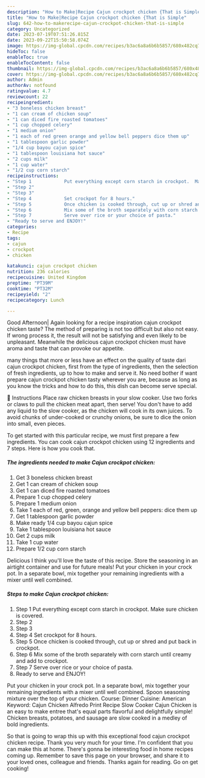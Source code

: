 ```yaml
---
description: "How to Make|Recipe Cajun crockpot chicken {That is Simple"
title: "How to Make|Recipe Cajun crockpot chicken {That is Simple"
slug: 642-how-to-makerecipe-cajun-crockpot-chicken-that-is-simple
category: Uncategorized
date: 2023-07-19T07:51:26.815Z
date: 2023-09-22T15:50:58.074Z
image: https://img-global.cpcdn.com/recipes/b3ac6a8a6b6b5857/680x482cq70/cajun-crockpot-chicken-recipe-main-photo.jpg
hideToc: false
enableToc: true
enableTocContent: false
thumbnail: https://img-global.cpcdn.com/recipes/b3ac6a8a6b6b5857/680x482cq70/cajun-crockpot-chicken-recipe-main-photo.jpg
cover: https://img-global.cpcdn.com/recipes/b3ac6a8a6b6b5857/680x482cq70/cajun-crockpot-chicken-recipe-main-photo.jpg
author: Admin
authorAv: notfound
ratingvalue: 4.7
reviewcount: 22
recipeingredient:
- "3 boneless chicken breast"
- "1 can cream of chicken soup"
- "1 can diced fire roasted tomatoes"
- "1 cup chopped celery"
- "1 medium onion"
- "1 each of red green orange and yellow bell peppers dice them up"
- "1 tablespoon garlic powder"
- "1/4 cup bayou cajun spice"
- "1 tablespoon louisiana hot sauce"
- "2 cups milk"
- "1 cup water"
- "1/2 cup corn starch"
recipeinstructions:
- "Step 1            Put everything except corn starch in crockpot.  Make sure chicken is covered."
- "Step 2"
- "Step 3"
- "Step 4            Set crockpot for 8 hours."
- "Step 5            Once chicken is cooked through, cut up or shred and put back in crockpot."
- "Step 6            Mix some of the broth separately with corn starch until creamy and add to crockpot."
- "Step 7            Serve over rice or your choice of pasta."
- "Ready to serve and ENJOY!"
categories:
- Recipe
tags:
- cajun
- crockpot
- chicken

katakunci: cajun crockpot chicken 
nutrition: 236 calories
recipecuisine: United Kingdom
preptime: "PT39M"
cooktime: "PT32M"
recipeyield: "2"
recipecategory: Lunch

---
```



Good Afternoon| Again looking for a recipe inspiration cajun crockpot chicken taste? The method of preparing is not too difficult but also not easy. If wrong process it, the result will not be satisfying and even likely to be unpleasant. Meanwhile the delicious cajun crockpot chicken must have aroma and taste that can provoke our appetite.






many things that more or less have an effect on the quality of taste dari cajun crockpot chicken, first from the type of ingredients, then the selection of fresh ingredients, up to how to make and serve it. No need bother if want prepare cajun crockpot chicken tasty wherever you are, because as long as you know the tricks and how to do this, this dish can become serve special.


🔪 Instructions Place raw chicken breasts in your slow cooker. Use two forks or claws to pull the chicken meat apart, then serve! You don&#39;t have to add any liquid to the slow cooker, as the chicken will cook in its own juices. To avoid chunks of under-cooked or crunchy onions, be sure to dice the onion into small, even pieces.


To get started with this particular recipe, we must first prepare a few ingredients. You can cook cajun crockpot chicken using 12 ingredients and 7 steps. Here is how you cook that.

<!--inarticleads1-->

##### The ingredients needed to make Cajun crockpot chicken:

1. Get 3 boneless chicken breast
1. Get 1 can cream of chicken soup
1. Get 1 can diced fire roasted tomatoes
1. Prepare 1 cup chopped celery
1. Prepare 1 medium onion
1. Take 1 each of red, green, orange and yellow bell peppers: dice them up
1. Get 1 tablespoon garlic powder
1. Make ready 1/4 cup bayou cajun spice
1. Take 1 tablespoon louisiana hot sauce
1. Get 2 cups milk
1. Take 1 cup water
1. Prepare 1/2 cup corn starch


Delicious I think you&#39;ll love the taste of this recipe. Store the seasoning in an airtight container and use for future meals! Put your chicken in your crock pot. In a separate bowl, mix together your remaining ingredients with a mixer until well combined. 

<!--inarticleads2-->

##### Steps to make Cajun crockpot chicken:

1. Step 1            Put everything except corn starch in crockpot.  Make sure chicken is covered.
1. Step 2
1. Step 3
1. Step 4            Set crockpot for 8 hours.
1. Step 5            Once chicken is cooked through, cut up or shred and put back in crockpot.
1. Step 6            Mix some of the broth separately with corn starch until creamy and add to crockpot.
1. Step 7            Serve over rice or your choice of pasta.
1. Ready to serve and ENJOY!

Put your chicken in your crock pot. In a separate bowl, mix together your remaining ingredients with a mixer until well combined. Spoon seasoning mixture over the top of your chicken. Course: Dinner Cuisine: American Keyword: Cajun Chicken Alfredo Print Recipe Slow Cooker Cajun Chicken is an easy to make entree that&#39;s equal parts flavorful and delightfully simple! Chicken breasts, potatoes, and sausage are slow cooked in a medley of bold ingredients. 

So that is going to wrap this up with this exceptional food cajun crockpot chicken recipe. Thank you very much for your time. I'm confident that you can make this at home. There's gonna be interesting food in home recipes coming up. Remember to save this page on your browser, and share it to your loved ones, colleague and friends. Thanks again for reading. Go on get cooking!
